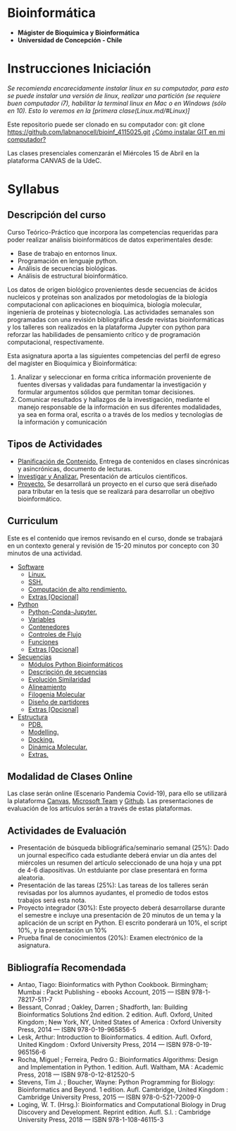 # Bioinformática
- **Mágister de Bioquímica y Bioinformática**
- **Universidad de Concepción - Chile**

# Instrucciones Iniciación
*Se recomienda encarecidamente instalar linux en su computador, para esto se puede instalar una versión de linux, realizar una partición (se requiere buen computador i7), habilitar la terminal linux en Mac o en Windows (sólo en 10). Esto lo veremos en la [primera clase(Linux.md/#Linux)]*

Este repositorio puede ser clonado en su computador con:
git clone https://github.com/labnanocell/bioinf_4115025.git
[¿Cómo instalar GIT en mi computador?](https://git-scm.com/book/es/v2/Inicio---Sobre-el-Control-de-Versiones-Instalaci%C3%B3n-de-Git)


Las clases presenciales comenzarán el Miércoles 15 de Abril en la plataforma CANVAS de la UdeC.

# Syllabus

## Descripción del curso
Curso Teórico-Práctico que incorpora las competencias requeridas para poder realizar análisis bioinformáticos de datos experimentales desde: 

* Base de trabajo en entornos linux.
* Programación en lenguaje python.
* Análisis de secuencias biológicas. 
* Análisis de estructural bioinformático.

Los datos de origen biológico provenientes desde secuencias de ácidos nucleicos y proteínas son analizados por metodologías de la biología computacional con aplicaciones en bioquímica, biología molecular, ingeniería de proteínas y biotecnología. Las actividades semanales son programadas con una revisión bibliográfica desde revistas bioinformáticas y los talleres son realizados en la plataforma Jupyter con python para reforzar las habilidades de pensamiento crítico y de programación computacional, respectivamente.

Esta asignatura aporta a las siguientes competencias del perfil de egreso del magíster en Bioquímica y Bioinformática:

1. Analizar y seleccionar en forma crítica información proveniente de fuentes diversas y validadas para fundamentar la investigación y formular argumentos sólidos que permitan tomar decisiones. 
2.	Comunicar resultados y hallazgos de la investigación, mediante el manejo responsable de la información en sus diferentes modalidades, ya sea en forma oral, escrita o a través de los medios y tecnologías de la información y comunicación

## Tipos de Actividades

* [Planificación de Contenido.](#curriculum) Entrega de contenidos en clases sincrónicas y asincrónicas, documento de lecturas.
* [Investigar y Analizar.](Journal.md) Presentación de artículos científicos.
* [Proyecto.](Project.md) Se desarrollará un proyecto en el curso que será diseñado para tributar en la tesis que se realizará para desarrollar un obejtivo bioinformático.

## Curriculum

Este es el contenido que iremos revisando en el curso, donde se trabajará en un contexto general y revisión de 15-20 minutos por concepto con 30 minutos de una actividad. 

- [Software](Linux.md#entorno-de-sistema-operativo)
  * [Linux.](Linux.md#linux)
  * [SSH.](Linux.md#ssh)
  * [Computación de alto rendimiento.](Linux.md#computaci-n-de-alto-rendimiento)
  * [Extras [Opcional]](Linux.md#extras--opcional-)
- [Python](Python.md#python)
  * [Python-Conda-Jupyter.](Python.md#python-conda-jupyter)
  * [Variables](Python.md#variables)
  * [Contenedores](Python.md#contenedores)
  * [Controles de Flujo](Python.md#controles-de-flujo)
  * [Funciones](Python.md#funciones)
  * [Extras [Opcional]](Python.md#extras)
- [Secuencias](Sequences.md#secuencias)
  * [Módulos Python Bioinformáticos](Sequences.md#m-dulos-python-bioinform-ticos)
  * [Descripción de secuencias](Sequences.md#descripci-n-de-secuencias)
  * [Evolución Similaridad](Sequences.md#evoluci-n-similaridad)
  * [Alineamiento](Sequences.md#alineamiento)
  * [Filogenia Molecular](Sequences.md#filogenia-molecular)
  * [Diseño de partidores](Sequences.md#dise-o-de-partidores)
  * [Extras [Opcional]](Sequences.md#extras)
- [Estructura](Estructures.md#estructura)
  * [PDB.](Estructures.md#pdb)
  * [Modelling.](Estructures.md#modelling)
  * [Docking.](Estructures.md#docking)
  * [Dinámica Molecular.](Estructures.md#din-mica-molecular)
  * [Extras.](Estructures.md#extras)

## Modalidad de Clases Online

Las clase serán online (Escenario Pandemia Covid-19), para ello se utilizará la plataforma [Canvas](https://www.instructure.com/canvas/es), [Microsoft Team](https://www.microsoft.com/es-es/education/products/teams) y [Github](https://github.com/). Las presentaciones de evaluación de los artículos serán a través de estas plataformas.

## Actividades de Evaluación

* Presentación de búsqueda bibliográfica/seminario semanal (25%): Dado un journal específico cada estudiante deberá enviar un día antes del miércoles un resumen del artículo seleccionado de una hoja y una ppt de 4-6 diapositivas. Un estduiante por clase presentará en forma aleatoria.
* Presentación de las tareas (25%): Las tareas de los talleres serán revisadas por los alumnos ayudantes, el promedio de todos estos trabajos será esta nota.
* Proyecto integrador (30%): Este proyecto deberá desarrollarse durante el semestre e incluye una presentación de 20 minutos de un tema y la aplicación de un script en Python. El escrito ponderará un 10%, el script 10%, y la presentación un 10%
* Prueba final de conocimientos (20%): Examen electrónico de la asignatura.

## Bibliografía Recomendada

*	Antao, Tiago: Bioinformatics with Python Cookbook. Birmingham; Mumbai : Packt Publishing - ebooks Account, 2015 — ISBN 978-1-78217-511-7
*	Bessant, Conrad ; Oakley, Darren ; Shadforth, Ian: Building Bioinformatics Solutions 2nd edition. 2 edition. Aufl. Oxford, United Kingdom ; New York, NY, United States of America : Oxford University Press, 2014 — ISBN 978-0-19-965856-5
*	Lesk, Arthur: Introduction to Bioinformatics. 4 edition. Aufl. Oxford, United Kingdom : Oxford University Press, 2014 — ISBN 978-0-19-965156-6
*	Rocha, Miguel ; Ferreira, Pedro G.: Bioinformatics Algorithms: Design and Implementation in Python. 1 edition. Aufl. Waltham, MA : Academic Press, 2018 — ISBN 978-0-12-812520-5
*	Stevens, Tim J. ; Boucher, Wayne: Python Programming for Biology: Bioinformatics and Beyond. 1 edition. Aufl. Cambridge, United Kingdom : Cambridge University Press, 2015 — ISBN 978-0-521-72009-0
*	Loging, W. T. (Hrsg.): Bioinformatics and Computational Biology in Drug Discovery and Development. Reprint edition. Aufl. S.l. : Cambridge University Press, 2018 — ISBN 978-1-108-46115-3

